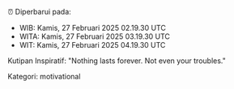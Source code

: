 ⏰ Diperbarui pada:
- WIB: Kamis, 27 Februari 2025 02.19.30 UTC
- WITA: Kamis, 27 Februari 2025 03.19.30 UTC
- WIT: Kamis, 27 Februari 2025 04.19.30 UTC

Kutipan Inspiratif:
"Nothing lasts forever. Not even your troubles."


Kategori: motivational

